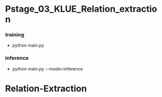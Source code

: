 # Pstage_03_KLUE_Relation_extraction

### training
* python main.py

### inference
* python main.py --mode=inference
# Relation-Extraction
